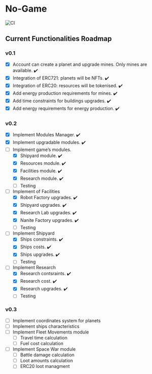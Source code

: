 # No-Game

![CI](https://github.com/ametel01/No-Game/actions/workflows/tests.yml/badge.svg)

## Current Functionalities Roadmap

### v0.1

- [x] Account can create a planet and upgrade mines. Only mines are available. :heavy_check_mark:
- [x] Integration of ERC721: planets will be NFTs. :heavy_check_mark:
- [x] Integration of ERC20: resources will be tokenised. :heavy_check_mark:
- [x] Add energy production requirements for mines. :heavy_check_mark:
- [x] Add time constraints for buildings upgrades. :heavy_check_mark:
- [x] Add energy requirements for energy production. :heavy_check_mark:

### v0.2

- [x] Implement Modules Manager. :heavy_check_mark:
- [x] Implement upgradable modules. :heavy_check_mark:
- [ ] Implement game’s modules.
  - [x] Shipyard module. :heavy_check_mark:
  - [x] Resources module. :heavy_check_mark:
  - [x] Facilities module. :heavy_check_mark:
  - [x] Research module. :heavy_check_mark:
  - [ ] Testing
- [ ] Implement of Facilities
  - [x] Robot Factory upgrades. :heavy_check_mark:
  - [x] Shipyard upgrades. :heavy_check_mark:
  - [x] Research Lab upgrades. :heavy_check_mark:
  - [x] Nanite Factory upgrades. :heavy_check_mark:
  - [ ] Testing
- [ ] Implement Shipyard
  - [x] Ships constraints. :heavy_check_mark:
  - [x] Ships costs. :heavy_check_mark:
  - [x] Ships upgrades. :heavy_check_mark:
  - [ ] Testing
- [ ] Implement Research
  - [x] Research contsraints. :heavy_check_mark:
  - [x] Research cost. :heavy_check_mark:
  - [x] Research upgrades. :heavy_check_mark:
  - [ ] Testing

### v0.3

- [ ] Implement coordinates system for planets
- [ ] Implement ships characteristics
- [ ] Implement Fleet Movements module
  - [ ] Travel time calculation
  - [ ] Fuel cost calculation
- [ ] Implement Space War module
  - [ ] Battle damage calculation
  - [ ] Loot amounts calculation
  - [ ] ERC20 loot managment
